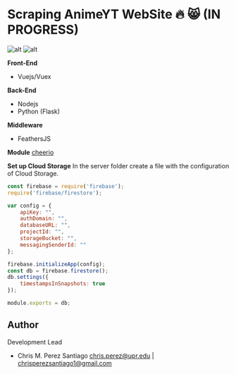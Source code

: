 # Scraping AnimeYT WebSite :fire: 😸 (IN PROGRESS)

![alt](https://raw.githubusercontent.com/tanrax/workshop-flask-with-vuejs/master/flaskyvuejs.jpg)
![alt](https://i0.wp.com/gorrion.io/blog/wp-content/uploads/2018/02/Screenshot-at-lut-04-18-11-09.png?resize=700%2C453&ssl=1)

**Front-End**
- Vuejs/Vuex

**Back-End**
- Nodejs
- Python (Flask)

**Middleware**
- FeathersJS

**Module** 
[cheerio](https://cheerio.js.org/)

**Set up Cloud Storage**
In the server folder create a file with the configuration of Cloud Storage.

```javascript
const firebase = require('firebase');
require('firebase/firestore');

var config = {
    apiKey: "",
    authDomain: "",
    databaseURL: "",
    projectId: "",
    storageBucket: "",
    messagingSenderId: ""
};

firebase.initializeApp(config);
const db = firebase.firestore();
db.settings({
    timestampsInSnapshots: true
});

module.exports = db;
```

**Author**
-----------------
Development Lead

 - Chris M. Perez Santiago   chris.perez@upr.edu | chrisperezsantiago1@gmail.com
